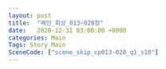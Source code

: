 ```yaml
---
layout: post
title:  "메인_회상_013~028장"
date:   2020-12-31 03:00:00 +0000
categories: Main
Tags: Story Main
SceneCode: ["scene_skip_cp013-028_q1_s10"]
---
```

